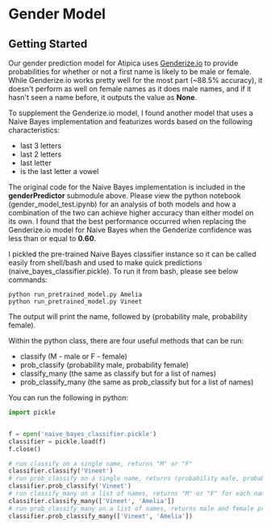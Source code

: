 # Gender Model

## Getting Started

Our gender prediction model for Atipica uses [Genderize.io] to provide probabilities for whether or not a first name is likely to be male or female. While Genderize.io works pretty well for the most part (~88.5% accuracy), it doesn't perform as well on female names as it does male names, and if it hasn't seen a name before, it outputs the value as **None**.

[Genderize.io]: https://genderize.io/

To supplement the Genderize.io model, I found another model that uses a Naive Bayes implementation and featurizes words based on the following characteristics:
* last 3 letters
* last 2 letters
* last letter
* is the last letter a vowel

The original code for the Naive Bayes implementation is included in the **genderPredictor** submodule above. Please view the python notebook (gender_model_test.ipynb) for an analysis of both models and how a combination of the two can achieve higher accuracy than either model on its own. I found that the best performance occurred when replacing the Genderize.io model for Naive Bayes when the Genderize confidence was less than or equal to **0.60**.

I pickled the pre-trained Naive Bayes classifier instance so it can be called easily from shell/bash and used to make quick predictions (naive_bayes_classifier.pickle). To run it from bash, please see below commands:

```
python run_pretrained_model.py Amelia
python run_pretrained_model.py Vineet
```

The output will print the name, followed by (probability male, probability female).

Within the python class, there are four useful methods that can be run:
* classify (M - male or F - female)
* prob_classify (probability male, probability female)
* classify_many (the same as classify but for a list of names)
* prob_classify_many (the same as prob_classify but for a list of names)

You can run the following in python:

```python
import pickle


f = open('naive_bayes_classifier.pickle')
classifier = pickle.load(f)
f.close()

# run classify on a single name, returns "M" or "F"
classifier.classify('Vineet')
# run prob_classify on a single name, returns (probability male, probability female)
classifier.prob_classify('Vineet')
# run classify_many on a list of names, returns "M" or "F" for each name
classifier.classify_many(['Vineet', 'Amelia'])
# run prob_classify_many on a list of names, returns male and female probabilities for each name
classifier.prob_classify_many(['Vineet', 'Amelia'])
```

